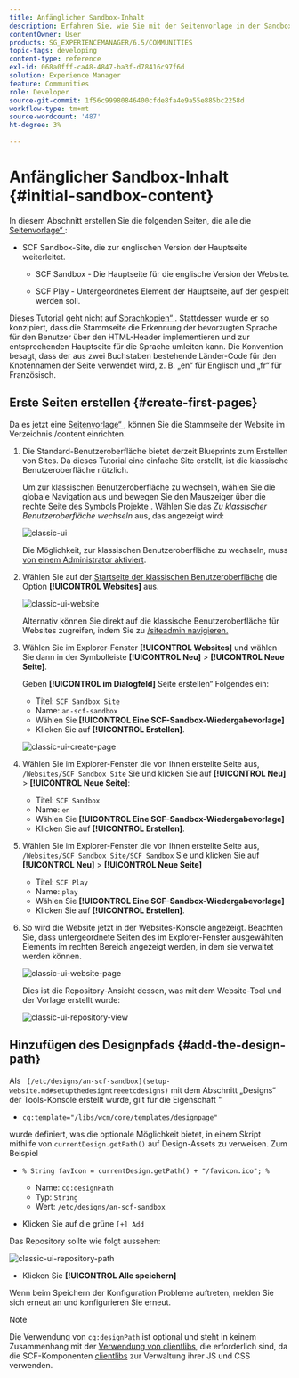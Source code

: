 ```yaml
---
title: Anfänglicher Sandbox-Inhalt
description: Erfahren Sie, wie Sie mit der Seitenvorlage in der Sandbox eine Hauptseite für eine englische Version einer Website und eine untergeordnete Seite der Hauptseite erstellen.
contentOwner: User
products: SG_EXPERIENCEMANAGER/6.5/COMMUNITIES
topic-tags: developing
content-type: reference
exl-id: 068a0fff-ca48-4847-ba3f-d78416c97f6d
solution: Experience Manager
feature: Communities
role: Developer
source-git-commit: 1f56c99980846400cfde8fa4e9a55e885bc2258d
workflow-type: tm+mt
source-wordcount: '487'
ht-degree: 3%

---
```


# Anfänglicher Sandbox-Inhalt {#initial-sandbox-content}

In diesem Abschnitt erstellen Sie die folgenden Seiten, die alle die [Seitenvorlage“ ](initial-app.md#createthepagetemplate):

* SCF Sandbox-Site, die zur englischen Version der Hauptseite weiterleitet.

   * SCF Sandbox - Die Hauptseite für die englische Version der Website.

   * SCF Play - Untergeordnetes Element der Hauptseite, auf der gespielt werden soll.

Dieses Tutorial geht nicht auf [Sprachkopien“ ](../../help/sites-administering/tc-prep.md). Stattdessen wurde er so konzipiert, dass die Stammseite die Erkennung der bevorzugten Sprache für den Benutzer über den HTML-Header implementieren und zur entsprechenden Hauptseite für die Sprache umleiten kann. Die Konvention besagt, dass der aus zwei Buchstaben bestehende Länder-Code für den Knotennamen der Seite verwendet wird, z. B. „en“ für Englisch und „fr“ für Französisch.

## Erste Seiten erstellen {#create-first-pages}

Da es jetzt eine [Seitenvorlage“ ](initial-app.md#createthepagetemplate), können Sie die Stammseite der Website im Verzeichnis /content einrichten.

1. Die Standard-Benutzeroberfläche bietet derzeit Blueprints zum Erstellen von Sites. Da dieses Tutorial eine einfache Site erstellt, ist die klassische Benutzeroberfläche nützlich.

   Um zur klassischen Benutzeroberfläche zu wechseln, wählen Sie die globale Navigation aus und bewegen Sie den Mauszeiger über die rechte Seite des Symbols Projekte . Wählen Sie das *Zu klassischer Benutzeroberfläche wechseln* aus, das angezeigt wird:

   ![classic-ui](assets/classic-ui.png)

   Die Möglichkeit, zur klassischen Benutzeroberfläche zu wechseln, muss [von einem Administrator aktiviert](../../help/sites-administering/enable-classic-ui.md).

1. Wählen Sie auf der [Startseite der klassischen Benutzeroberfläche](http://localhost:4502/welcome.html) die Option **[!UICONTROL Websites]** aus.

   ![classic-ui-website](assets/classic-ui-website.png)

   Alternativ können Sie direkt auf die klassische Benutzeroberfläche für Websites zugreifen, indem Sie zu [/siteadmin navigieren.](http://localhost:4502/siteadmin)

1. Wählen Sie im Explorer-Fenster **[!UICONTROL Websites]** und wählen Sie dann in der Symbolleiste **[!UICONTROL Neu]** > **[!UICONTROL Neue Seite]**.

   Geben **[!UICONTROL im Dialogfeld]** Seite erstellen“ Folgendes ein:

   * Titel: `SCF Sandbox Site`
   * Name: `an-scf-sandbox`
   * Wählen Sie **[!UICONTROL Eine SCF-Sandbox-Wiedergabevorlage]**
   * Klicken Sie auf **[!UICONTROL Erstellen]**.

   ![classic-ui-create-page](assets/classic-ui-create-page.png)

1. Wählen Sie im Explorer-Fenster die von Ihnen erstellte Seite aus, `/Websites/SCF Sandbox Site` Sie und klicken Sie auf **[!UICONTROL Neu]** > **[!UICONTROL Neue Seite]**:

   * Titel: `SCF Sandbox`
   * Name: `en`
   * Wählen Sie **[!UICONTROL Eine SCF-Sandbox-Wiedergabevorlage]**
   * Klicken Sie auf **[!UICONTROL Erstellen]**.

1. Wählen Sie im Explorer-Fenster die von Ihnen erstellte Seite aus, `/Websites/SCF Sandbox Site/SCF Sandbox` Sie und klicken Sie auf **[!UICONTROL Neu]** > **[!UICONTROL Neue Seite]**

   * Titel: `SCF Play`
   * Name: `play`
   * Wählen Sie **[!UICONTROL Eine SCF-Sandbox-Wiedergabevorlage]**
   * Klicken Sie auf **[!UICONTROL Erstellen]**.

1. So wird die Website jetzt in der Websites-Konsole angezeigt. Beachten Sie, dass untergeordnete Seiten des im Explorer-Fenster ausgewählten Elements im rechten Bereich angezeigt werden, in dem sie verwaltet werden können.

   ![classic-ui-website-page](assets/classic-ui-website-page.png)

   Dies ist die Repository-Ansicht dessen, was mit dem Website-Tool und der Vorlage erstellt wurde:

   ![classic-ui-repository-view](assets/classic-ui-repository-view.png)

## Hinzufügen des Designpfads {#add-the-design-path}

Als ` [/etc/designs/an-scf-sandbox](setup-website.md#setupthedesigntreeetcdesigns)` mit dem Abschnitt „Designs“ der Tools-Konsole erstellt wurde, gilt für die Eigenschaft &quot;

* `cq:template="/libs/wcm/core/templates/designpage"`

wurde definiert, was die optionale Möglichkeit bietet, in einem Skript mithilfe von `currentDesign.getPath()` auf Design-Assets zu verweisen. Zum Beispiel

* `% String favIcon = currentDesign.getPath() + "/favicon.ico"; %`


   * Name: `cq:designPath`
   * Typ: `String`
   * Wert: `/etc/designs/an-scf-sandbox`

* Klicken Sie auf die grüne `[+] Add`

Das Repository sollte wie folgt aussehen:

![classic-ui-repository-path](assets/classic-ui-repository-path.png)

* Klicken Sie **[!UICONTROL Alle speichern]**

Wenn beim Speichern der Konfiguration Probleme auftreten, melden Sie sich erneut an und konfigurieren Sie erneut.

>[!NOTE]
>
>Die Verwendung von `cq:designPath` ist optional und steht in keinem Zusammenhang mit der [Verwendung von clientlibs](develop-app.md#includeclientlibsintemplate), die erforderlich sind, da die SCF-Komponenten [clientlibs](client-customize.md#clientlibs-for-scf) zur Verwaltung ihrer JS und CSS verwenden.
